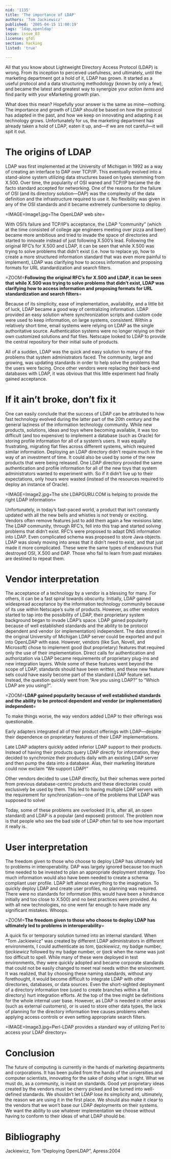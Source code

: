 ```yaml
---
nid: '1135'
title: 'The importance of LDAP'
authors: 'Tom Jackiewicz'
published: '2005-04-15 11:00:19'
tags: 'ldap,openldap'
issue: issue_03
license: gfdl
section: hacking
listed: 'true'

---
```

All that you know about Lightweight Directory Access Protocol (LDAP) is wrong. From its inception to perceived usefulness, and ultimately, until the marketing department got a hold of it, LDAP has grown. It started as a useful protocol and a data structuring methodology (known by only a few), and became the latest and greatest way to synergize your _action items_ and find parity with your eMarketing growth plan.

What does this mean? Hopefully your answer is the same as mine—nothing. The importance and growth of LDAP should be based on how the protocol has adapted in the past, and how we keep on innovating and adapting it as technology grows. Unfortunately for us, the marketing department has already taken a hold of LDAP, eaten it up, and—if we are not careful—it will spit it out.


# The origins of LDAP

LDAP was first implemented at the University of Michigan in 1992 as a way of creating an interface to DAP over TCP/IP. This eventually evolved into a stand-alone system utilizing data structures based on types stemming from X.500. Over time, the popularity of OSI waned and TCP/IP became the de facto standard accepted for networking. One of the reasons for the failure of OSI (and its directory solution—DAP) was the complexity of the data definition and the infrastructure required to use it. No flexibility was given in any of the OSI standards and it became extremely cumbersome to deploy.


=IMAGE=Image1.jpg=The OpenLDAP web site=

With OSI’s failure and TCP/IP’s acceptance, the LDAP “community” (which at the time consisted of college age engineers meeting over pizza and beer) became more ambitious and tried to invade the space of directories and started to innovate instead of just following X.500’s lead. Following the original RFC’s for X.500 and LDAP, it can be seen that while X.500 was trying to solve problems that didn’t exist (i.e. how to replace yp, how to create a more structured information standard that was even more painful to implement), LDAP was clarifying how to access information and proposing formats for URL standardization and search filters.


=ZOOM=**Following the original RFC’s for X.500 and LDAP, it can be seen that while X.500 was trying to solve problems that didn’t exist, LDAP was clarifying how to access information and proposing formats for URL standardization and search filters**=

Because of its simplicity, ease of implementation, availability, and a little bit of luck, LDAP became a good way of centralizing information. LDAP provided an easy solution where synchronization scripts and custom code were used to keep information, on large systems, consistent. Within a relatively short time, email systems were relying on LDAP as the single authoritative source. Authentication systems were no longer relying on their own customized solutions and flat files. Netscape looked to LDAP to provide the central repository for their initial suite of products.

All of a sudden, LDAP was the quick and easy solution to many of the problems that system administrators faced. The community, large and growing, was updating standards in order to help solve the problems that the users were facing. Once other vendors were replacing their back-end databases with LDAP, it was obvious that this little experiment had finally gained acceptance.


# If it ain’t broke, don’t fix it

One can easily conclude that the success of LDAP can be attributed to how fast technology evolved during the latter part of the 20th century and the general laziness of the information technology community. While new products, solutions, ideas and toys where becoming available, it was too difficult (and too expensive) to implement a database (such as Oracle) for storing profile information for all of a system’s users. It was equally frustrating, migrating flat files across different systems, which required similar information. Deploying an LDAP directory didn’t require much in the way of an investment of time. It could also be used by some of the new products that were being released. One LDAP directory provided the same authentication and profile information for all of the new toys that system administrators wanted to experiment with. So if it didn’t live up to their expectations, only hours were wasted (instead of the resources required to deploy an instance of Oracle).


=IMAGE=Image2.jpg=The site LDAPGURU.COM is helping to provide the right LDAP information=


<!--pagebreak-->


Unfortunately, in today’s fast-paced world, a product that isn’t constantly updated with all the new bells and whistles is not trendy or exciting. Vendors often remove features just to add them again a few revisions later. The LDAP community, through RFC’s, fell into this trap and started solving problems that didn’t exist. RFC’s were proposed to adapt DNS information into LDAP. Even complicated schema was proposed to store Java objects. LDAP was slowly moving into areas that it didn’t need to exist, and that just made it more complicated. These were the same types of endeavours that destroyed OSI, X.500 and DAP. Those who fail to learn from past mistakes are destined to repeat them.


# Vendor interpretation

The acceptance of a technology by a vendor is a blessing for many. For others, it can be a fast spiral towards obscurity. Initially, LDAP gained widespread acceptance by the information technology community because of its use within Netscape’s suite of products. However, as other vendors started to tap into the possibility of LDAP, their proprietary system background began to invade LDAP’s space. LDAP gained popularity because of well established standards and the ability to be protocol dependent and vendor (or implementation) independent. The data stored in the original University of Michigan LDAP server could be exported and put into OpenLDAP with ease. However, vendors (like Sun, Novell, and Microsoft) chose to implement good (but proprietary) features that required only the use of their implementation. Direct calls for authentication and authorization via LDAP became requirements of proprietary plug-ins and new integration layers. While some of these features went beyond the scope of LDAP, standards should have been written, and these new feature sets could have easily become part of the standard LDAP feature set. Instead, the question quickly went from “Are you using LDAP?” to “Which LDAP are you using?”.


=ZOOM=**LDAP gained popularity because of well established standards and the ability to be protocol dependent and vendor (or implementation) independent**=

To make things worse, the way vendors added LDAP to their offerings was questionable.

Early adapters integrated all of their product offerings with LDAP—despite their dependence on proprietary features of their LDAP implementations.

Late LDAP adapters quickly added inferior LDAP support to their products. Instead of having their products query LDAP directly for information, they decided to synchronize their products daily with an existing LDAP server and then pump the data into a database. Alas, their marketing literature could now exclaim “We support LDAP!”

Other vendors decided to use LDAP directly, but their schemas were ported from previous database-centric products and these directories could exclusively be used by them. This led to having multiple LDAP servers with the requirement for synchronization—one of the problems that LDAP was supposed to solve!

Today, some of these problems are overlooked (it is, after all, an open standard) and LDAP is a popular (and exposed) protocol. The problem now is that people who see the bad side of LDAP often fail to see how important it really is.


# User interpretation

The freedom given to those who choose to deploy LDAP has ultimately led to problems in interoperability. DAP was largely ignored because too much time needed to be invested to plan an appropriate deployment strategy. Too much information would also have been needed to create a schema compliant user profile. LDAP left almost everything to the imagination. To quickly deploy LDAP and create user profiles, no planning was required. There were no standards for information (this would have been a hindrance initially and too close to X.500) and no best practices were provided. As with all new technologies, no one went far enough to have made any significant mistakes. Whoops.


=ZOOM=**The freedom given to those who choose to deploy LDAP has ultimately led to problems in interoperability**=

A quick fix or temporary solution turned into an internal standard. When “Tom Jackiewicz” was created by different LDAP administrators in different environments, I could authenticate as _tom_, _tjackiewicz_, my badge number, _tjackiewicz_ followed by my badge number, or _tjack_ when the name was just too difficult to spell. While many of these were deployed in test environments, they were quickly adopted and became corporate standards that could not be easily changed to meet real needs within the environment. It was realized, that by choosing these naming standards, without any forethought, it would become difficult to integrate LDAP with other directories, databases, or data sources. Even the short-sighted deployment of a directory information tree (used to create branches within a flat directory) hurt integration efforts. At the top of the tree might be definitions for the whole internal user base. However, as LDAP is needed in other areas (such as external customers), or is used to store other data types, the lack of planning for the directory information tree causes problems when applying access controls or even setting appropriate search filters.


=IMAGE=Image3.jpg=Perl-LDAP provides a standard way of utilizing Perl to access your LDAP directory=


# Conclusion

The future of computing is currently in the hands of marketing departments and corporations. It has been pulled from the hands of the universities and computer scientists, innovating for the sake of doing what is right. What we must do, as a community, is insist on standards. Good yet proprietary ideas created by the vendors must be cherry picked and be turned into well-defined standards. We shouldn’t let LDAP lose its simplicity and, ultimately, the reason we are using it in the first place. We should also make it clear to the vendors that we won’t base our LDAP deployments on their systems. We want the ability to use whatever implementation we choose without having to conform to their ideas of what LDAP should be.


# Bibliography

Jackiewicz, Tom “Deploying OpenLDAP”, Apress:2004


